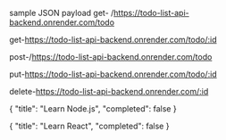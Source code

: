 sample JSON payload
get- /https://todo-list-api-backend.onrender.com/todo

get-https://todo-list-api-backend.onrender.com/todo/:id

post-/https://todo-list-api-backend.onrender.com/todo

put-https://todo-list-api-backend.onrender.com/todo/:id

delete-https://todo-list-api-backend.onrender.com/:id


{
    "title": "Learn Node.js",
    "completed": false
}

{
    "title": "Learn React",
    "completed": false
}